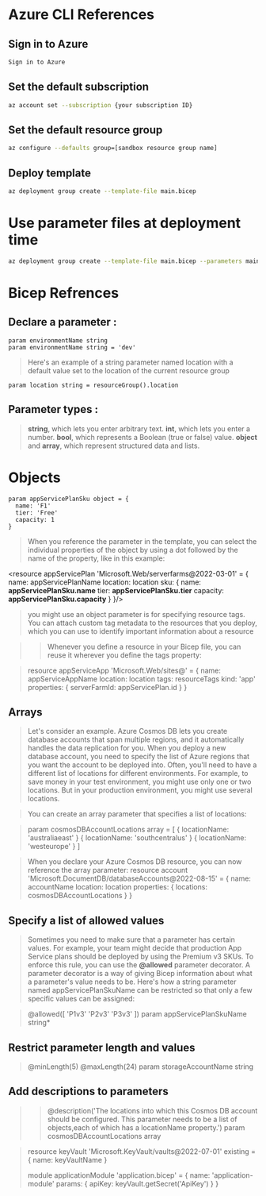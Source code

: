 # Azure CLI References

## Sign in to Azure
```bash
Sign in to Azure
```

## Set the default subscription
```bash
az account set --subscription {your subscription ID}
```
## Set the default resource group
```bash
az configure --defaults group=[sandbox resource group name]
```
## Deploy template
```bash
az deployment group create --template-file main.bicep
```
# Use parameter files at deployment time
```bash
az deployment group create --template-file main.bicep --parameters main.parameters.json
```

# Bicep Refrences
## Declare a parameter : 
```bicep
param environmentName string
param environmentName string = 'dev'
```

>Here's an example of a string parameter named location with a default value set to the location of the current resource group
```bicep
param location string = resourceGroup().location
```
## Parameter types :
>**string**, which lets you enter arbitrary text.
>**int**, which lets you enter a number.
>**bool**, which represents a Boolean (true or false) value.
>**object** and __array__, which represent structured data and lists.

# Objects
```bicep
param appServicePlanSku object = {
  name: 'F1'
  tier: 'Free'
  capacity: 1
}
```

>When you reference the parameter in the template, you can select the individual properties of the object by using a dot followed by the name of the property, like in this example:

<resource appServicePlan 'Microsoft.Web/serverfarms@2022-03-01' = {
  name: appServicePlanName
  location: location
  sku: {
    name: **appServicePlanSku.name**
    tier: **appServicePlanSku.tier**
    capacity: **appServicePlanSku.capacity**
  }
}/>

>you might use an object parameter is for specifying resource tags. You can attach custom tag metadata to the resources that you deploy, which you can use to identify important information about a resource
<param resourceTags object = {
  EnvironmentName: 'Test'
  CostCenter: '1000100'
  Team: 'Human Resources'
}/>

>>Whenever you define a resource in your Bicep file, you can reuse it wherever you define the tags property:

>resource appServiceApp 'Microsoft.Web/sites@' = {
>  name: appServiceAppName
>  location: location
>  tags: resourceTags
>  kind: 'app'
>  properties: {
>    serverFarmId: appServicePlan.id
>  }
>}

## Arrays
>Let's consider an example. Azure Cosmos DB lets you create database accounts that span multiple regions, and it automatically handles the data replication for you. When you deploy a new database account, you need to specify the list of Azure regions that you want the account to be deployed into. Often, you'll need to have a different list of locations for different environments. For example, to save money in your test environment, you might use only one or two locations. But in your production environment, you might use several locations.

>You can create an array parameter that specifies a list of locations:

>param cosmosDBAccountLocations array = [
>  {
>    locationName: 'australiaeast'
>  }
>  {
>    locationName: 'southcentralus'
>  }
>  {
>    locationName: 'westeurope'
>  }
>]

>When you declare your Azure Cosmos DB resource, you can now reference the array parameter:
>resource account 'Microsoft.DocumentDB/databaseAccounts@2022-08-15' = {
>  name: accountName
>  location: location
>  properties: {
>   locations: cosmosDBAccountLocations
>  }
>}

## Specify a list of allowed values

>Sometimes you need to make sure that a parameter has certain values. For example, your team might decide that production App Service plans should be deployed by using the Premium v3 SKUs. To enforce this rule, you can use the **@allowed** parameter decorator. A parameter decorator is a way of giving Bicep information about what a parameter's value needs to be. Here's how a string parameter named appServicePlanSkuName can be restricted so that only a few specific values can be assigned:

>@allowed([
>  'P1v3'
>  'P2v3'
>  'P3v3'
>])
param appServicePlanSkuName string*

## Restrict parameter length and values

>@minLength(5)
>@maxLength(24)
>param storageAccountName string

## Add descriptions to parameters

>>@description('The locations into which this Cosmos DB account should be configured. This parameter needs to be a list of objects,each of which has a locationName property.') 
>>param cosmosDBAccountLocations array

>resource keyVault 'Microsoft.KeyVault/vaults@2022-07-01' existing = {
>  name: keyVaultName
>}
>
>module applicationModule 'application.bicep' = {
>  name: 'application-module'
>  params: {
>    apiKey: keyVault.getSecret('ApiKey')
>  }
>}